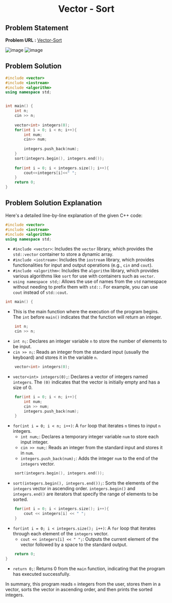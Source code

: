 <h1 align='center'>Vector - Sort</h1>

## Problem Statement

**Problem URL :** [Vector-Sort](https://www.hackerrank.com/challenges/vector-sort/problem?isFullScreen=true)

![image](https://github.com/user-attachments/assets/6698eba2-5d0d-43f0-85a6-a272695c8911)
![image](https://github.com/user-attachments/assets/fb55ee8b-a548-4d5d-a44a-c4d0ebacdbfd)

## Problem Solution
```cpp
#include <vector>
#include <iostream>
#include <algorithm>
using namespace std;


int main() {
    int n;
    cin >> n;
    
    vector<int> integers(0);
    for(int i = 0; i < n; i++){
        int num;
        cin>> num;
        
        integers.push_back(num);
    }
    sort(integers.begin(), integers.end());
        
    for(int i = 0; i < integers.size(); i++){
        cout<<integers[i]<<" ";
    }
    return 0;
}

```

## Problem Solution Explanation
Here's a detailed line-by-line explanation of the given C++ code:

```cpp
#include <vector>
#include <iostream>
#include <algorithm>
using namespace std;
```
- `#include <vector>`: Includes the `vector` library, which provides the `std::vector` container to store a dynamic array.
- `#include <iostream>`: Includes the `iostream` library, which provides functionalities for input and output operations (e.g., `cin` and `cout`).
- `#include <algorithm>`: Includes the `algorithm` library, which provides various algorithms like `sort` for use with containers such as `vector`.
- `using namespace std;`: Allows the use of names from the `std` namespace without needing to prefix them with `std::`. For example, you can use `cout` instead of `std::cout`.

```cpp
int main() {
```
- This is the main function where the execution of the program begins. The `int` before `main()` indicates that the function will return an integer.

```cpp
    int n;
    cin >> n;
```
- `int n;`: Declares an integer variable `n` to store the number of elements to be input.
- `cin >> n;`: Reads an integer from the standard input (usually the keyboard) and stores it in the variable `n`.

```cpp
    vector<int> integers(0);
```
- `vector<int> integers(0);`: Declares a vector of integers named `integers`. The `(0)` indicates that the vector is initially empty and has a size of 0.

```cpp
    for(int i = 0; i < n; i++){
        int num;
        cin >> num;
        integers.push_back(num);
    }
```
- `for(int i = 0; i < n; i++)`: A `for` loop that iterates `n` times to input `n` integers.
  - `int num;`: Declares a temporary integer variable `num` to store each input integer.
  - `cin >> num;`: Reads an integer from the standard input and stores it in `num`.
  - `integers.push_back(num);`: Adds the integer `num` to the end of the `integers` vector.

```cpp
    sort(integers.begin(), integers.end());
```
- `sort(integers.begin(), integers.end());`: Sorts the elements of the `integers` vector in ascending order. `integers.begin()` and `integers.end()` are iterators that specify the range of elements to be sorted.

```cpp
    for(int i = 0; i < integers.size(); i++){
        cout << integers[i] << " ";
    }
```
- `for(int i = 0; i < integers.size(); i++)`: A `for` loop that iterates through each element of the `integers` vector.
  - `cout << integers[i] << " ";`: Outputs the current element of the vector followed by a space to the standard output.

```cpp
    return 0;
}
```
- `return 0;`: Returns 0 from the `main` function, indicating that the program has executed successfully.

In summary, this program reads `n` integers from the user, stores them in a vector, sorts the vector in ascending order, and then prints the sorted integers.
